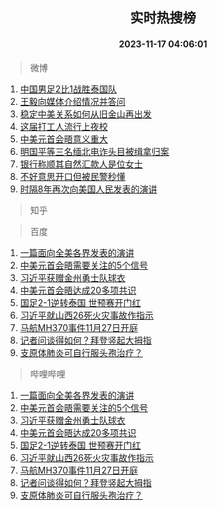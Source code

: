 <div align="center"><h2>实时热搜榜</h2><h4>2023-11-17 04:06:01</h4></div>

> 微博  

1. [中国男足2比1战胜泰国队](https://s.weibo.com/weibo?q=%23%E4%B8%AD%E5%9B%BD%E7%94%B7%E8%B6%B32%E6%AF%941%E6%88%98%E8%83%9C%E6%B3%B0%E5%9B%BD%E9%98%9F%23&t=31&band_rank=1&Refer=top)<br />
2. [王毅向媒体介绍情况并答问](https://s.weibo.com/weibo?q=%23%E7%8E%8B%E6%AF%85%E5%90%91%E5%AA%92%E4%BD%93%E4%BB%8B%E7%BB%8D%E6%83%85%E5%86%B5%E5%B9%B6%E7%AD%94%E9%97%AE%23&t=31&band_rank=2&Refer=top)<br />
3. [稳定中美关系如何从旧金山再出发](https://s.weibo.com/weibo?q=%23%E7%A8%B3%E5%AE%9A%E4%B8%AD%E7%BE%8E%E5%85%B3%E7%B3%BB%E5%A6%82%E4%BD%95%E4%BB%8E%E6%97%A7%E9%87%91%E5%B1%B1%E5%86%8D%E5%87%BA%E5%8F%91%23&t=31&band_rank=3&Refer=top)<br />
4. [这届打工人流行上夜校](https://s.weibo.com/weibo?q=%23%E8%BF%99%E5%B1%8A%E6%89%93%E5%B7%A5%E4%BA%BA%E6%B5%81%E8%A1%8C%E4%B8%8A%E5%A4%9C%E6%A0%A1%23&t=31&band_rank=4&Refer=top)<br />
5. [中美元首会晤意义重大](https://s.weibo.com/weibo?q=%23%E4%B8%AD%E7%BE%8E%E5%85%83%E9%A6%96%E4%BC%9A%E6%99%A4%E6%84%8F%E4%B9%89%E9%87%8D%E5%A4%A7%23&t=31&band_rank=5&Refer=top)<br />
6. [明国平等三名缅北电诈头目被缉拿归案](https://s.weibo.com/weibo?q=%23%E6%98%8E%E5%9B%BD%E5%B9%B3%E7%AD%89%E4%B8%89%E5%90%8D%E7%BC%85%E5%8C%97%E7%94%B5%E8%AF%88%E5%A4%B4%E7%9B%AE%E8%A2%AB%E7%BC%89%E6%8B%BF%E5%BD%92%E6%A1%88%23&t=31&band_rank=6&Refer=top)<br />
7. [银行称顺其自然汇款人是位女士](https://s.weibo.com/weibo?q=%23%E9%93%B6%E8%A1%8C%E7%A7%B0%E9%A1%BA%E5%85%B6%E8%87%AA%E7%84%B6%E6%B1%87%E6%AC%BE%E4%BA%BA%E6%98%AF%E4%BD%8D%E5%A5%B3%E5%A3%AB%23&t=31&band_rank=7&Refer=top)<br />
8. [不好意思开口但被民警秒懂](https://s.weibo.com/weibo?q=%23%E4%B8%8D%E5%A5%BD%E6%84%8F%E6%80%9D%E5%BC%80%E5%8F%A3%E4%BD%86%E8%A2%AB%E6%B0%91%E8%AD%A6%E7%A7%92%E6%87%82%23&t=31&band_rank=8&Refer=top)<br />
9. [时隔8年再次向美国人民发表的演讲](https://s.weibo.com/weibo?q=%23%E6%97%B6%E9%9A%948%E5%B9%B4%E5%86%8D%E6%AC%A1%E5%90%91%E7%BE%8E%E5%9B%BD%E4%BA%BA%E6%B0%91%E5%8F%91%E8%A1%A8%E7%9A%84%E6%BC%94%E8%AE%B2%23&t=31&band_rank=9&Refer=top)<br />

> 知乎  


> 百度  

1. [一篇面向全美各界发表的演讲](https://www.baidu.com/s?wd=%E4%B8%80%E7%AF%87%E9%9D%A2%E5%90%91%E5%85%A8%E7%BE%8E%E5%90%84%E7%95%8C%E5%8F%91%E8%A1%A8%E7%9A%84%E6%BC%94%E8%AE%B2&sa=fyb_news&rsv_dl=fyb_news)<br />
2. [中美元首会晤需要关注的5个信号](https://www.baidu.com/s?wd=%E4%B8%AD%E7%BE%8E%E5%85%83%E9%A6%96%E4%BC%9A%E6%99%A4%E9%9C%80%E8%A6%81%E5%85%B3%E6%B3%A8%E7%9A%845%E4%B8%AA%E4%BF%A1%E5%8F%B7&sa=fyb_news&rsv_dl=fyb_news)<br />
3. [习近平获赠金州勇士队球衣](https://www.baidu.com/s?wd=%E4%B9%A0%E8%BF%91%E5%B9%B3%E8%8E%B7%E8%B5%A0%E9%87%91%E5%B7%9E%E5%8B%87%E5%A3%AB%E9%98%9F%E7%90%83%E8%A1%A3&sa=fyb_news&rsv_dl=fyb_news)<br />
4. [中美元首会晤达成20多项共识](https://www.baidu.com/s?wd=%E4%B8%AD%E7%BE%8E%E5%85%83%E9%A6%96%E4%BC%9A%E6%99%A4%E8%BE%BE%E6%88%9020%E5%A4%9A%E9%A1%B9%E5%85%B1%E8%AF%86&sa=fyb_news&rsv_dl=fyb_news)<br />
5. [国足2-1逆转泰国 世预赛开门红](https://www.baidu.com/s?wd=%E5%9B%BD%E8%B6%B32-1%E9%80%86%E8%BD%AC%E6%B3%B0%E5%9B%BD+%E4%B8%96%E9%A2%84%E8%B5%9B%E5%BC%80%E9%97%A8%E7%BA%A2&sa=fyb_news&rsv_dl=fyb_news)<br />
6. [习近平就山西26死火灾事故作指示](https://www.baidu.com/s?wd=%E4%B9%A0%E8%BF%91%E5%B9%B3%E5%B0%B1%E5%B1%B1%E8%A5%BF26%E6%AD%BB%E7%81%AB%E7%81%BE%E4%BA%8B%E6%95%85%E4%BD%9C%E6%8C%87%E7%A4%BA&sa=fyb_news&rsv_dl=fyb_news)<br />
7. [马航MH370事件11月27日开庭](https://www.baidu.com/s?wd=%E9%A9%AC%E8%88%AAMH370%E4%BA%8B%E4%BB%B611%E6%9C%8827%E6%97%A5%E5%BC%80%E5%BA%AD&sa=fyb_news&rsv_dl=fyb_news)<br />
8. [记者问谈得如何？拜登竖起大拇指](https://www.baidu.com/s?wd=%E8%AE%B0%E8%80%85%E9%97%AE%E8%B0%88%E5%BE%97%E5%A6%82%E4%BD%95%EF%BC%9F%E6%8B%9C%E7%99%BB%E7%AB%96%E8%B5%B7%E5%A4%A7%E6%8B%87%E6%8C%87&sa=fyb_news&rsv_dl=fyb_news)<br />
9. [支原体肺炎可自行服头孢治疗？](https://www.baidu.com/s?wd=%E6%94%AF%E5%8E%9F%E4%BD%93%E8%82%BA%E7%82%8E%E5%8F%AF%E8%87%AA%E8%A1%8C%E6%9C%8D%E5%A4%B4%E5%AD%A2%E6%B2%BB%E7%96%97%EF%BC%9F&sa=fyb_news&rsv_dl=fyb_news)<br />

> 哔哩哔哩  

1. [一篇面向全美各界发表的演讲](https://www.baidu.com/s?wd=%E4%B8%80%E7%AF%87%E9%9D%A2%E5%90%91%E5%85%A8%E7%BE%8E%E5%90%84%E7%95%8C%E5%8F%91%E8%A1%A8%E7%9A%84%E6%BC%94%E8%AE%B2&sa=fyb_news&rsv_dl=fyb_news)<br />
2. [中美元首会晤需要关注的5个信号](https://www.baidu.com/s?wd=%E4%B8%AD%E7%BE%8E%E5%85%83%E9%A6%96%E4%BC%9A%E6%99%A4%E9%9C%80%E8%A6%81%E5%85%B3%E6%B3%A8%E7%9A%845%E4%B8%AA%E4%BF%A1%E5%8F%B7&sa=fyb_news&rsv_dl=fyb_news)<br />
3. [习近平获赠金州勇士队球衣](https://www.baidu.com/s?wd=%E4%B9%A0%E8%BF%91%E5%B9%B3%E8%8E%B7%E8%B5%A0%E9%87%91%E5%B7%9E%E5%8B%87%E5%A3%AB%E9%98%9F%E7%90%83%E8%A1%A3&sa=fyb_news&rsv_dl=fyb_news)<br />
4. [中美元首会晤达成20多项共识](https://www.baidu.com/s?wd=%E4%B8%AD%E7%BE%8E%E5%85%83%E9%A6%96%E4%BC%9A%E6%99%A4%E8%BE%BE%E6%88%9020%E5%A4%9A%E9%A1%B9%E5%85%B1%E8%AF%86&sa=fyb_news&rsv_dl=fyb_news)<br />
5. [国足2-1逆转泰国 世预赛开门红](https://www.baidu.com/s?wd=%E5%9B%BD%E8%B6%B32-1%E9%80%86%E8%BD%AC%E6%B3%B0%E5%9B%BD+%E4%B8%96%E9%A2%84%E8%B5%9B%E5%BC%80%E9%97%A8%E7%BA%A2&sa=fyb_news&rsv_dl=fyb_news)<br />
6. [习近平就山西26死火灾事故作指示](https://www.baidu.com/s?wd=%E4%B9%A0%E8%BF%91%E5%B9%B3%E5%B0%B1%E5%B1%B1%E8%A5%BF26%E6%AD%BB%E7%81%AB%E7%81%BE%E4%BA%8B%E6%95%85%E4%BD%9C%E6%8C%87%E7%A4%BA&sa=fyb_news&rsv_dl=fyb_news)<br />
7. [马航MH370事件11月27日开庭](https://www.baidu.com/s?wd=%E9%A9%AC%E8%88%AAMH370%E4%BA%8B%E4%BB%B611%E6%9C%8827%E6%97%A5%E5%BC%80%E5%BA%AD&sa=fyb_news&rsv_dl=fyb_news)<br />
8. [记者问谈得如何？拜登竖起大拇指](https://www.baidu.com/s?wd=%E8%AE%B0%E8%80%85%E9%97%AE%E8%B0%88%E5%BE%97%E5%A6%82%E4%BD%95%EF%BC%9F%E6%8B%9C%E7%99%BB%E7%AB%96%E8%B5%B7%E5%A4%A7%E6%8B%87%E6%8C%87&sa=fyb_news&rsv_dl=fyb_news)<br />
9. [支原体肺炎可自行服头孢治疗？](https://www.baidu.com/s?wd=%E6%94%AF%E5%8E%9F%E4%BD%93%E8%82%BA%E7%82%8E%E5%8F%AF%E8%87%AA%E8%A1%8C%E6%9C%8D%E5%A4%B4%E5%AD%A2%E6%B2%BB%E7%96%97%EF%BC%9F&sa=fyb_news&rsv_dl=fyb_news)<br />
